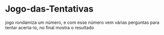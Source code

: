 # Jogo-das-Tentativas

jogo rondamiza um número, e com esse número vem várias perguntas para tentar acerta-lo, no final mostra o resultado
